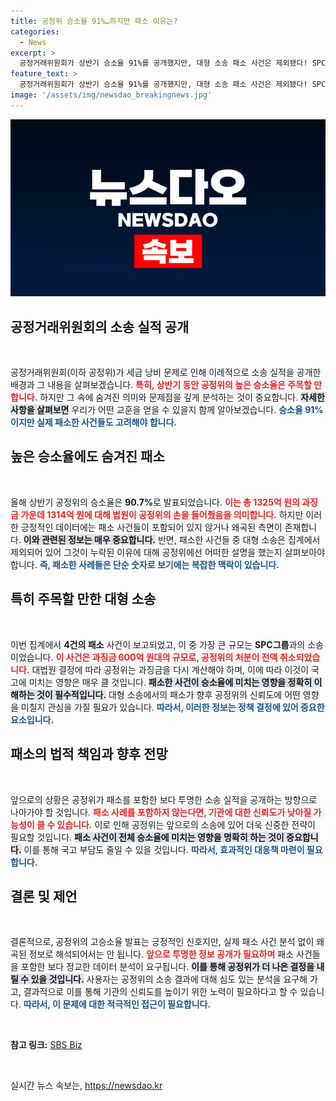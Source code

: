 ```yaml
---
title: 공정위 승소율 91%…하지만 패소 이유는?
categories:
  - News
excerpt: >
  공정거래위원회가 상반기 승소율 91%를 공개했지만, 대형 소송 패소 사건은 제외됐다! SPC그룹과의 600억 원 대 소송에서 패소한 내용이 누락돼 총 패소 금액이 650억 원에 달할 것으로 추정된다. 세금 낭비 논란이 재부각되면서 공정위의 신뢰성에도 빨간불이 켜졌다.
feature_text: >
  공정거래위원회가 상반기 승소율 91%를 공개했지만, 대형 소송 패소 사건은 제외됐다! SPC그룹과의 600억 원 대 소송에서 패소한 내용이 누락돼 총 패소 금액이 650억 원에 달할 것으로 추정된다. 세금 낭비 논란이 재부각되면서 공정위의 신뢰성에도 빨간불이 켜졌다.
image: '/assets/img/newsdao_breakingnews.jpg'
---
```


<p><img src="/assets/img/newsdao_breakingnews.jpg" alt="bookingtag 속보" /></p>

<h2 data-ke-size="size26">공정거래위원회의 소송 실적 공개</h2>

<p data-ke-size="size16">&nbsp;</p>

<p>공정거래위원회(이하 공정위)가 세금 낭비 문제로 인해 이례적으로 소송 실적을 공개한 배경과 그 내용을 살펴보겠습니다. <b><span style="color: #ee2323;">특히, 상반기 동안 공정위의 높은 승소율은 주목할 만합니다.</span></b> 하지만 그 속에 숨겨진 의미와 문제점을 깊게 분석하는 것이 중요합니다. <b><span style="background-color: #21538527;">자세한 사항을 살펴보면</span></b> 우리가 어떤 교훈을 얻을 수 있을지 함께 알아보겠습니다. <b><span style="color: #1a5490;">승소율 91%이지만 실제 패소한 사건들도 고려해야 합니다.</span></b></p>

<h2 data-ke-size="size26">높은 승소율에도 숨겨진 패소</h2>

<p data-ke-size="size16">&nbsp;</p>

<p>올해 상반기 공정위의 승소율은 <strong>90.7%</strong>로 발표되었습니다. <b><span style="color: #ee2323;">이는 총 1325억 원의 과징금 가운데 1314억 원에 대해 법원이 공정위의 손을 들어줬음을 의미합니다.</span></b> 하지만 이러한 긍정적인 데이터에는 패소 사건들이 포함되어 있지 않거나 왜곡된 측면이 존재합니다. <b><span style="background-color: #21538527;">이와 관련된 정보는 매우 중요합니다.</span></b> 반면, 패소한 사건들 중 대형 소송은 집계에서 제외되어 있어 그것이 누락된 이유에 대해 공정위에선 어떠한 설명을 했는지 살펴보아야 합니다. <b><span style="color: #1a5490;">즉, 패소한 사례들은 단순 숫자로 보기에는 복잡한 맥락이 있습니다.</span></b></p>

<h2 data-ke-size="size26">특히 주목할 만한 대형 소송</h2>

<p data-ke-size="size16">&nbsp;</p>

<p>이번 집계에서 <strong>4건의 패소</strong> 사건이 보고되었고, 이 중 가장 큰 규모는 <strong>SPC그룹</strong>과의 소송이었습니다. <b><span style="color: #ee2323;">이 사건은 과징금 600억 원대의 규모로, 공정위의 처분이 전액 취소되었습니다.</span></b> 대법원 결정에 따라 공정위는 과징금을 다시 계산해야 하며, 이에 따라 이것이 국고에 미치는 영향은 매우 클 것입니다. <b><span style="background-color: #21538527;">패소한 사건이 승소율에 미치는 영향을 정확히 이해하는 것이 필수적입니다.</span></b> 대형 소송에서의 패소가 향후 공정위의 신뢰도에 어떤 영향을 미칠지 관심을 가질 필요가 있습니다. <b><span style="color: #1a5490;">따라서, 이러한 정보는 정책 결정에 있어 중요한 요소입니다.</span></b></p>

<h2 data-ke-size="size26">패소의 법적 책임과 향후 전망</h2>

<p data-ke-size="size16">&nbsp;</p>

<p>앞으로의 상황은 공정위가 패소를 포함한 보다 투명한 소송 실적을 공개하는 방향으로 나아가야 할 것입니다. <b><span style="color: #ee2323;">패소 사례를 포함하지 않는다면, 기관에 대한 신뢰도가 낮아질 가능성이 클 수 있습니다.</span></b> 이로 인해 공정위는 앞으로의 소송에 있어 더욱 신중한 전략이 필요할 것입니다. <b><span style="background-color: #21538527;">패소 사건이 전체 승소율에 미치는 영향을 명확히 하는 것이 중요합니다.</span></b> 이를 통해 국고 부담도 줄일 수 있을 것입니다. <b><span style="color: #1a5490;">따라서, 효과적인 대응책 마련이 필요합니다.</span></b></p>

<h2 data-ke-size="size26">결론 및 제언</h2>

<p data-ke-size="size16">&nbsp;</p>

<p>결론적으로, 공정위의 고승소율 발표는 긍정적인 신호지만, 실제 패소 사건 분석 없이 왜곡된 정보로 해석되어서는 안 됩니다. <b><span style="color: #ee2323;">앞으로 투명한 정보 공개가 필요하며</span></b> 패소 사건들을 포함한 보다 정교한 데이터 분석이 요구됩니다. <b><span style="background-color: #21538527;">이를 통해 공정위가 더 나은 결정을 내릴 수 있을 것입니다.</span></b> 사용자는 공정위의 소송 결과에 대해 심도 있는 분석을 요구해 가고, 결과적으로 이를 통해 기관의 신뢰도를 높이기 위한 노력이 필요하다고 할 수 있습니다. <b><span style="color: #1a5490;">따라서, 이 문제에 대한 적극적인 접근이 필요합니다.</span></b></p>

<p data-ke-size="size16">&nbsp;</p>

<p><strong>참고 링크:</strong> <a href="https://url.kr/9pghjn">SBS Biz</a></p>

<p data-ke-size="size16">&nbsp;</p>
실시간 뉴스 속보는, <a href="https://newsdao.kr" rel="dofollow">https://newsdao.kr</a>


